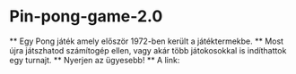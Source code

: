 # Pin-pong-game-2.0

** Egy Pong játék amely először 1972-ben került a játéktermekbe.
** Most újra játszhatod számítogép ellen, vagy akár több játokosokkal is indíthattok egy turnajt.
** Nyerjen az ügyesebb!
** A link: 
